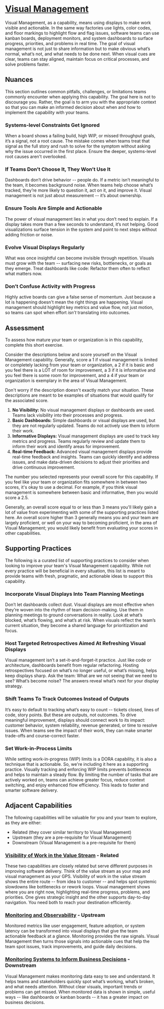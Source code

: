 # [Visual Management](https://dora.dev/capabilities/visual-management/)

Visual Management, as a capability, means using displays to make work visible and actionable. In the same way factories use lights, color codes, and floor markings to highlight flow and flag issues, software teams can use kanban boards, deployment monitors, and system dashboards to surface progress, priorities, and problems in real time. The goal of visual management is not just to share information but to make obvious what’s normal, what’s not, and what needs to be done next. When visual cues are clear, teams can stay aligned, maintain focus on critical processes, and solve problems faster.

## Nuances

This section outlines common pitfalls, challenges, or limitations teams commonly encounter when applying this capability. The goal here is not to discourage you. Rather, the goal is to arm you with the appropriate context so that you can make an informed decision about when and how to implement the capability with your teams.

### Systems-level Constraints Get Ignored

When a board shows a failing build, high WIP, or missed throughput goals, it’s a signal, not a root cause. The mistake comes when teams treat that signal as the full story and rush to solve for the symptom without asking why the issue occurred in the first place. Ensure the deeper, systems-level root causes aren't overlooked. 

### If Teams Don’t Choose It, They Won’t Use It

Dashboards don’t drive behavior -- people do. If a metric isn’t meaningful to the team, it becomes background noise. When teams help choose what’s tracked, they’re more likely to question it, act on it, and improve it. Visual management is not just about measurement -- it’s about ownership.

### Ensure Tools Are Simple and Actionable

The power of visual management lies in what you don’t need to explain. If a display takes more than a few seconds to understand, it’s not helping. Good visualizations surface tension in the system and point to next steps without adding friction or noise.

### Evolve Visual Displays Regularly

What was once insightful can become invisible through repetition. Visuals must grow with the team -- surfacing new risks, bottlenecks, or goals as they emerge. Treat dashboards like code: Refactor them often to reflect what matters now.

### Don’t Confuse Activity with Progress

Highly active boards can give a false sense of momentum. Just because a lot is happening doesn't mean the right things are happening. Visual management should highlight key metrics and value flow, not just motion, so teams can spot when effort *isn’t* translating into outcomes.

## Assessment

To assess how mature your team or organization is in this capability, complete this short exercise.

Consider the descriptions below and score yourself on the Visual Management capability. Generally, score a 1 if visual management is limited or completely lacking from your team or organization, a 2 if it is basic and you feel there is a LOT of room for improvement, a 3 if it is informative and you feel there is some room for improvement, and a 4 if your team or organization is exemplary in the area of Visual Management.

Don't worry if the description doesn't exactly match your situation. These descriptions are meant to be examples of situations that would qualify for the associated score.

1. **No Visibility:** No visual management displays or dashboards are used. Teams lack visibility into their processes and progress.
2. **Basic Dashboards:** Simple dashboards or visual displays are used, but they are not regularly updated. Teams do not actively use them to inform their work.
3. **Informative Displays:** Visual management displays are used to track key metrics and progress. Teams regularly review and update them to inform their work and identify areas for improvement.
4. **Real-time Feedback:** Advanced visual management displays provide real-time feedback and insights. Teams can quickly identify and address issues, and make data-driven decisions to adjust their priorities and drive continuous improvement.

The number you selected represents your overall score for this capability. If you feel like your team or organization fits somewhere in between two scores, it's okay to use a decimal. For example, if you think visual management is somewhere between basic and informative, then you would score a 2.5.

Generally, an overall score equal to or less than 3 means you'll likely gain a lot of value from experimenting with some of the supporting practices listed here. An overall score higher than 3 generally means you and your team are largely proficient, or well on your way to becoming proficient, in the area of Visual Management; you would likely benefit from evaluating your scores in other capabilities.

## Supporting Practices

The following is a curated list of supporting practices to consider when looking to improve your team's Visual Management capability. While not every practice will be beneficial in every situation, this list is meant to provide teams with fresh, pragmatic, and actionable ideas to support this capability.

### Incorporate Visual Displays Into Team Planning Meetings

Don’t let dashboards collect dust. Visual displays are most effective when they’re woven into the rhythm of team decision-making. Use them in planning meetings to ground conversations in reality. Look at what’s blocked, what’s flowing, and what’s at risk. When visuals reflect the team’s current situation, they become a shared language for prioritization and focus.

### Host Targeted Retrospectives Aimed At Refreshing Visual Displays

Visual management isn’t a set-it-and-forget-it practice. Just like code or architecture, dashboards benefit from regular refactoring. Hosting retrospectives focused on what’s no longer useful, or what’s missing, helps keep displays sharp. Ask the team: What are we not seeing that we need to see? What’s become noise? The answers reveal what’s next for your display strategy.

### Shift Teams To Track Outcomes Instead of Outputs

It’s easy to default to tracking what’s easy to count -- tickets closed, lines of code, story points. But these are outputs, not outcomes. To drive meaningful improvement, displays should connect work to its impact: customer behavior, system reliability, revenue generated, or time to resolve issues. When teams see the impact of their work, they can make smarter trade-offs and course-correct faster.

### Set Work-in-Process Limits

While setting work-in-progress (WIP) limits is a DORA capability, it is also a technique that is actionable. So, we're including it here as a supporting practice. Visually tracking and enforcing WIP limits prevents bottlenecks and helps to maintain a steady flow. By limiting the number of tasks that are actively worked on, teams can achieve greater focus, reduce context switching, and enjoy enhanced flow efficiency. This leads to faster and smarter software delivery.

## Adjacent Capabilities

The following capabilities will be valuable for you and your team to explore, as they are either:

- Related (they cover similar territory to Visual Management)
- Upstream (they are a pre-requisite for Visual Management)
- Downstream (Visual Management is a pre-requisite for them)

### [Visibility of Work in the Value Stream](/capabilities/visibility-of-work-in-the-value-stream.md) - Related

These two capabilities are closely related but serve different purposes in improving software delivery. Think of the value stream as your map and visual management as your GPS. Visibility of work in the value stream shows the entire route -- from idea to customer -- and helps spot systemic slowdowns like bottlenecks or rework loops. Visual management shows where you are right now, highlighting real-time progress, problems, and priorities. One gives strategic insight and the other supports day-to-day navigation. You need both to reach your destination efficiently.

### [Monitoring and Observability](/capabilities/monitoring-and-observability.md) - Upstream

Monitored metrics like user engagement, feature adoption, or system latency can be transformed into visual displays that give the team actionable feedback at a glance. Monitoring provides the raw signals. Visual Management then turns those signals into actionable cues that help the team spot issues, track improvements, and guide daily decisions.

### [Monitoring Systems to Inform Business Decisions](/capabilities/monitoring-systems-to-inform-business-decisions.md) - Downstream

Visual Management makes monitoring data easy to see and understand. It helps teams and stakeholders quickly spot what’s working, what’s broken, and what needs attention. Without clear visuals, important trends or problems can get missed. When monitored data is shown in simple, useful ways -- like dashboards or kanban boards -- it has a greater impact on business decisions.
